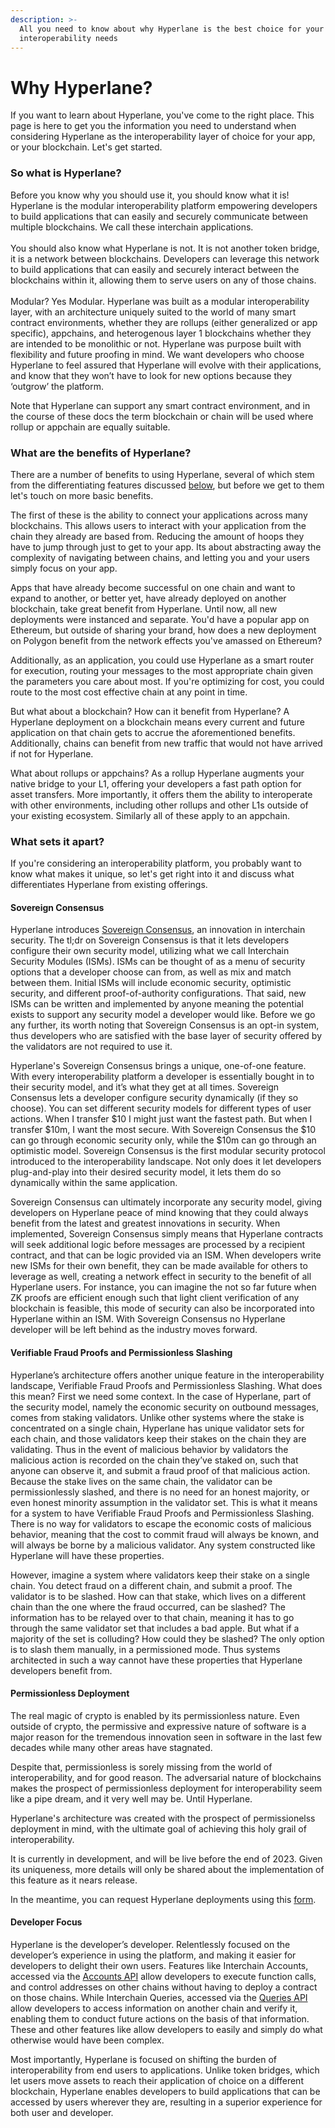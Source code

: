 ```yaml
---
description: >-
  All you need to know about why Hyperlane is the best choice for your
  interoperability needs
---
```


# Why Hyperlane?

If you want to learn about Hyperlane, you've come to the right place. This page is here to get you the information you need to understand when considering Hyperlane as the interoperability layer of choice for your app, or your blockchain. Let's get started.

### So what is Hyperlane?

Before you know why you should use it, you should know what it is! Hyperlane is the modular interoperability platform empowering developers to build applications that can easily and securely communicate between multiple blockchains. We call these interchain applications.\
\
You should also know what Hyperlane is not. It is not another token bridge, it is a network between blockchains. Developers can leverage this network to build applications that can easily and securely interact between the blockchains within it, allowing them to serve users on any of those chains.\
\
Modular? Yes Modular. Hyperlane was built as a modular interoperability layer, with an architecture uniquely suited to the world of many smart contract environments, whether they are rollups (either generalized or app specific), appchains, and heterogenous layer 1 blockchains whether they are intended to be monolithic or not. Hyperlane was purpose built with flexibility and future proofing in mind. We want developers who choose Hyperlane to feel assured that Hyperlane will evolve with their applications, and know that they won’t have to look for new options because they ‘outgrow’ the platform.

Note that Hyperlane can support any smart contract environment, and in the course of these docs the term blockchain or chain will be used where rollup or appchain are equally suitable.&#x20;

### What are the benefits of Hyperlane?

There are a number of benefits to using Hyperlane, several of which stem from the differentiating features discussed [below](why-hyperlane.md#what-sets-it-apart), but before we get to them let's touch on more basic benefits.

The first of these is the ability to connect your applications across many blockchains. This allows users to interact with your application from the chain they already are based from. Reducing the amount of hoops they have to jump through just to get to your app. Its about abstracting away the complexity of navigating between chains, and letting you and your users simply focus on your app.

Apps that have already become successful on one chain and want to expand to another, or better yet, have already deployed on another blockchain, take great benefit from Hyperlane. Until now, all new deployments were instanced and separate. You'd have a popular app on Ethereum, but outside of sharing your brand, how does a new deployment on Polygon benefit from the network effects you've amassed on Ethereum?&#x20;

Additionally, as an application, you could use Hyperlane as a smart router for execution, routing your messages to the most appropriate chain given the parameters you care about most. If you're optimizing for cost, you could route to the most cost effective chain at any point in time.&#x20;

But what about a blockchain? How can it benefit from Hyperlane? A Hyperlane deployment on a blockchain means every current and future application on that chain gets to accrue the aforementioned benefits. Additionally, chains can benefit from new traffic that would not have arrived if not for Hyperlane.&#x20;

What about rollups or appchains? As a rollup Hyperlane augments your native bridge to your L1, offering your developers a fast path option for asset transfers. More importantly, it offers them the ability to interoperate with other environments, including other rollups and other L1s outside of your existing ecosystem. Similarly all of these apply to an appchain.

### What sets it apart?

If you're considering an interoperability platform, you probably want to know what makes it unique, so let's get right into it and discuss what differentiates Hyperlane from existing offerings.&#x20;

#### Sovereign Consensus

Hyperlane introduces [Sovereign Consensus](../protocol/security/sovereign-consensus.md), an innovation in interchain security. The tl;dr on Sovereign Consensus is that it lets developers configure their own security model, utilizing what we call Interchain Security Modules (ISMs). ISMs can be thought of as a menu of security options that a developer choose can from, as well as mix and match between them. Initial ISMs will include economic security, optimistic security, and different proof-of-authority configurations. That said, new ISMs can be written and implemented by anyone meaning the potential exists to support any security model a developer would like. Before we go any further, its worth noting that Sovereign Consensus is an opt-in system, thus developers who are satisfied with the base layer of security offered by the validators are not required to use it.

Hyperlane's Sovereign Consensus brings a unique, one-of-one feature. With every interoperability platform a developer is essentially bought in to their security model, and it’s what they get at all times. Sovereign Consensus lets a developer configure security dynamically (if they so choose). You can set different security models for different types of user actions. When I transfer $10 I might just want the fastest path. But when I transfer $10m, I want the most secure. With Sovereign Consensus the $10 can go through economic security only, while the $10m can go through an optimistic model. Sovereign Consensus is the first modular security protocol introduced to the interoperability landscape. Not only does it let developers plug-and-play into their desired security model, it lets them do so dynamically within the same application.

Sovereign Consensus can ultimately incorporate any security model, giving developers on Hyperlane peace of mind knowing that they could always benefit from the latest and greatest innovations in security. When implemented, Sovereign Consensus simply means that Hyperlane contracts will seek additional logic before messages are processed by a recipient contract, and that can be logic provided via an ISM. When developers write new ISMs for their own benefit, they can be made available for others to leverage as well, creating a network effect in security to the benefit of all Hyperlane users. For instance, you can imagine the not so far future when ZK proofs are efficient enough such that light client verification of any blockchain is feasible, this mode of security can also be incorporated into Hyperlane within an ISM. With Sovereign Consensus no Hyperlane developer will be left behind as the industry moves forward.

#### Verifiable Fraud Proofs and Permissionless Slashing

Hyperlane’s architecture offers another unique feature in the interoperability landscape, Verifiable Fraud Proofs and Permissionless Slashing. What does this mean? First we need some context. In the case of Hyperlane, part of the security model, namely the economic security on outbound messages, comes from staking validators. Unlike other systems where the stake is concentrated on a single chain, Hyperlane has unique validator sets for each chain, and those validators keep their stakes on the chain they are validating. Thus in the event of malicious behavior by validators the malicious action is recorded on the chain they’ve staked on, such that anyone can observe it, and submit a fraud proof of that malicious action. Because the stake lives on the same chain, the validator can be permissionlessly slashed, and there is no need for an honest majority, or even honest minority assumption in the validator set. This is what it means for a system to have Verifiable Fraud Proofs and Permissionless Slashing. There is no way for validators to escape the economic costs of malicious behavior, meaning that the cost to commit fraud will always be known, and will always be borne by a malicious validator. Any system constructed like Hyperlane will have these properties.

However, imagine a system where validators keep their stake on a single chain. You detect fraud on a different chain, and submit a proof. The validator is to be slashed. How can that stake, which lives on a different chain than the one where the fraud occurred, can be slashed? The information has to be relayed over to that chain, meaning it has to go through the same validator set that includes a bad apple. But what if a majority of the set is colluding? How could they be slashed? The only option is to slash them manually, in a permissioned mode. Thus systems architected in such a way cannot have these properties that Hyperlane developers benefit from.

#### Permissionless Deployment

The real magic of crypto is enabled by its permissionless nature. Even outside of crypto, the permissive and expressive nature of software is a major reason for the tremendous innovation seen in software in the last few decades while many other areas have stagnated.&#x20;

Despite that, permissionless is sorely missing from the world of interoperability, and for good reason. The adversarial nature of blockchains makes the prospect of permissionless deployment for interoperability seem like a pipe dream, and it very well may be. Until Hyperlane.

Hyperlane's architecture was created with the prospect of permissionelss deployment in mind, with the ultimate goal of achieving this holy grail of interoperability.&#x20;

It is currently in development, and will be live before the end of 2023. Given its uniqueness, more details will only be shared about the implementation of this feature as it nears release.

In the meantime, you can request Hyperlane deployments using this [form](https://1nd5rxtdcl2.typeform.com/to/WJSVc3wR).

#### Developer Focus

Hyperlane is the developer’s developer. Relentlessly focused on the developer’s experience in using the platform, and making it easier for developers to delight their own users. Features like Interchain Accounts, accessed via the [Accounts API](../developers/send/) allow developers to execute function calls, and control addresses on other chains without having to deploy a contract on those chains. While Interchain Queries, accessed via the [Queries API](../developers/query/) allow developers to access information on another chain and verify it, enabling them to conduct future actions on the basis of that information. These and other features like allow developers to easily and simply do what otherwise would have been complex.

Most importantly, Hyperlane is focused on shifting the burden of interoperability from end users to applications. Unlike token bridges, which let users move assets to reach their application of choice on a different blockchain, Hyperlane enables developers to build applications that can be accessed by users wherever they are, resulting in a superior experience for both user and developer.&#x20;

#### &#x20; 
